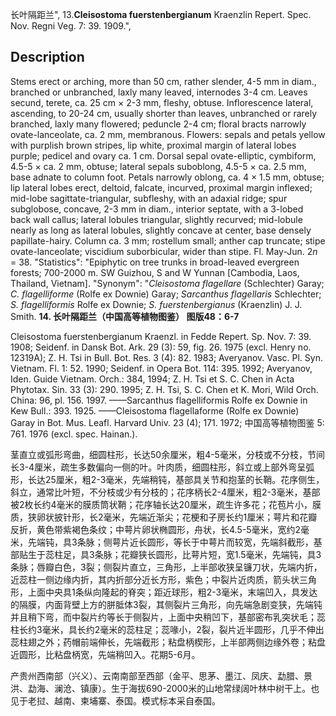 长叶隔距兰",
13.**Cleisostoma fuerstenbergianum** Kraenzlin Repert. Spec. Nov. Regni Veg. 7: 39. 1909.",

## Description
Stems erect or arching, more than 50 cm, rather slender, 4-5 mm in diam., branched or unbranched, laxly many leaved, internodes 3-4 cm. Leaves secund, terete, ca. 25 cm × 2-3 mm, fleshy, obtuse. Inflorescence lateral, ascending, to 20-24 cm, usually shorter than leaves, unbranched or rarely branched, laxly many flowered; peduncle 2-4 cm; floral bracts narrowly ovate-lanceolate, ca. 2 mm, membranous. Flowers: sepals and petals yellow with purplish brown stripes, lip white, proximal margin of lateral lobes purple; pedicel and ovary ca. 1 cm. Dorsal sepal ovate-elliptic, cymbiform, 4.5-5 × ca. 2 mm, obtuse; lateral sepals suboblong, 4.5-5 × ca. 2.5 mm, base adnate to column foot. Petals narrowly oblong, ca. 4 × 1.5 mm, obtuse; lip lateral lobes erect, deltoid, falcate, incurved, proximal margin inflexed; mid-lobe sagittate-triangular, subfleshy, with an adaxial ridge; spur subglobose, concave, 2-3 mm in diam., interior septate, with a 3-lobed back wall callus; lateral lobules triangular, slightly recurved; mid-lobule nearly as long as lateral lobules, slightly concave at center, base densely papillate-hairy. Column ca. 3 mm; rostellum small; anther cap truncate; stipe ovate-lanceolate; viscidium suborbicular, wider than stipe. Fl. May-Jun. 2*n* = 38.
  "Statistics": "Epiphytic on tree trunks in broad-leaved evergreen forests; 700-2000 m. SW Guizhou, S and W Yunnan [Cambodia, Laos, Thailand, Vietnam].
  "Synonym": "*Cleisostoma flagellare* (Schlechter) Garay; *C. flagelliforme* (Rolfe ex Downie) Garay; *Sarcanthus flagellaris* Schlechter; *S. flagelliformis* Rolfe ex Downie; *S. fuerstenbergianus* (Kraenzlin) J. J. Smith.
**14. 长叶隔距兰（中国高等植物图鉴） 图版48：6-7**

Cleisostoma fuerstenbergianum Kraenzl. in Fedde Repert. Sp. Nov. 7: 39. 1908; Seidenf. in Dansk Bot. Ark. 29 (3): 59, fig. 26. 1975 (excl. Henry no. 12319A); Z. H. Tsi in Bull. Bot. Res. 3 (4): 82. 1983; Averyanov. Vasc. Pl. Syn. Vietnam. Fl. 1: 52. 1990; Seidenf. in Opera Bot. 114: 395. 1992; Averyanov, Iden. Guide Vietnam. Orch.: 384, 1994; Z. H. Tsi et S. C. Chen in Acta Phytotax. Sin. 33 (3): 290. 1995; Z. H. Tsi, S. C. Chen et K. Mori, Wild Orch. China: 96, pl. 156. 1997. ——Sarcanthus flagelliformis Rolfe ex Downie in Kew Bull.: 393. 1925. ——Cleisostoma flagellaforme (Rolfe ex Downie) Garay in Bot. Mus. Leafl. Harvard Univ. 23 (4); 171. 1972; 中国高等植物图鉴 5: 761. 1976 (excl. spec. Hainan.).

茎直立或弧形弯曲，细圆柱形，长达50余厘米，粗4-5毫米，分枝或不分枝，节间长3-4厘米，疏生多数偏向一侧的叶。叶肉质，细圆柱形，斜立或上部外弯呈弧形，长达25厘米，粗2-3毫米，先端稍钝，基部具关节和抱茎的长鞘。花序侧生，斜立，通常比叶短，不分枝或少有分枝的；花序柄长2-4厘米，粗2-3毫米，基部被2枚长约4毫米的膜质筒状鞘；花序轴长达20厘米，疏生许多花；花苞片小，膜质，狭卵状披针形，长2毫米，先端近渐尖；花梗和子房长约1厘米；萼片和花瓣反折，黄色带紫褐色条纹；中萼片卵状椭圆形，舟状，长4.5-5毫米，宽约2毫米，先端钝，具3条脉；侧萼片近长圆形，等长于中萼片而较宽，先端斜截形，基部贴生于蕊柱足，具3条脉；花瓣狭长圆形，比萼片短，宽1.5毫米，先端钝，具3条脉；唇瓣白色，3裂；侧裂片直立，三角形，上半部收狭呈镰刀状，先端内折，近蕊柱一侧边缘内折，其内折部分近长方形，紫色；中裂片近肉质，箭头状三角形，上面中央具1条纵向隆起的脊突；距近球形，粗2-3毫米，末端凹入，具发达的隔膜，内面背壁上方的胼胝体3裂，其侧裂片三角形，向先端急剧变狭，先端钝并且稍下弯，而中裂片约等长于侧裂片，上面中央稍凹下，基部密布乳突状毛；蕊柱长约3毫米，具长约2毫米的蕊柱足；蕊喙小，2裂，裂片近半圆形，几乎不伸出蕊柱翅之外；药帽前端伸长，先端截形；粘盘柄楔形，上半部两侧边缘外卷；粘盘近圆形，比粘盘柄宽，先端稍凹入。花期5-6月。

产贵州西南部（兴义）、云南南部至西部（金平、思茅、墨江、凤庆、勐腊、景洪、勐海、澜沧、镇康）。生于海拔690-2000米的山地常绿阔叶林中树干上。也见于老挝、越南、柬埔寨、泰国。模式标本采自泰国。
